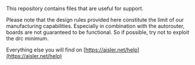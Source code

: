 This repository contains files that are useful for support.

Please note that the design rules provided here constitute the limit of our manufacturing capabilities.
Especially in combination with the autorouter, boards are not guaranteed to be functional. So if possible, try not to exploit the drc minimum. 

Everything else you will find on [https://aisler.net/help](https://aisler.net/help)
